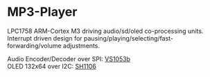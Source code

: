 # MP3-Player
LPC1758 ARM-Cortex M3 driving audio/sd/oled co-processing units. Interrupt driven design for pausing/playing/selecting/fast-forwarding/volume adjustments.

Audio Encoder/Decoder over SPI:
[VS1053b](https://www.sparkfun.com/datasheets/Components/SMD/vs1053.pdf)<br>
OLED 132x64 over I2C:
[SH1106](https://www.velleman.eu/downloads/29/infosheets/sh1106_datasheet.pdf)
